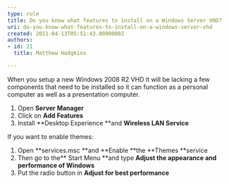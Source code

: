 ```yaml
---
type: rule
title: Do you know what features to install on a Windows Server VHD?
uri: do-you-know-what-features-to-install-on-a-windows-server-vhd
created: 2011-04-13T05:51:43.0000000Z
authors:
- id: 21
  title: Matthew Hodgkins

---
```



When you setup a new Windows 2008 R2 VHD it will be lacking a few components that need to be installed so it can function as a personal computer as well as a presentation computer.

1. Open **Server Manager**
2. Click on **Add Features**
3. Install **Desktop Experience **and **Wireless LAN Service**


If you want to enable themes:

1. Open **services.msc **and **Enable **the **Themes **service
2. Then go to the** Start Menu **and type **Adjust the appearance and performance of Windows**
3. Put the radio button in **Adjust for best performance**


